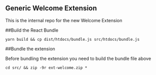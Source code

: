 ## Generic Welcome Extension
This is the internal repo for the new Welcome Extension



##Build the React Bundle

```
yarn build && cp dist/htdocs/bundle.js src/htdocs/bundle.js 
```


##Bundle the extension

Before bundling the extension you need to build the bundle file above

```
cd src/ && zip -9r ext-welcome.zip *
```